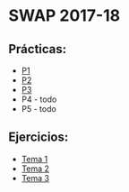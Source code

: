 # SWAP 2017-18

## Prácticas:

- [P1](https://github.com/harvestcore/SWAP/blob/master/practicas/p1/p1.md)
- [P2](https://github.com/harvestcore/SWAP/blob/master/practicas/p2/p2.md)
- [P3](https://github.com/harvestcore/SWAP/tree/master/practicas/p3/p3.md)
- P4 - todo
- P5 - todo



## Ejercicios:

- [Tema 1](https://github.com/harvestcore/SWAP/blob/master/ejercicios/tema1/ejt1.md)
- [Tema 2](https://github.com/harvestcore/SWAP/blob/master/ejercicios/tema2/ejt2.md)
- [Tema 3](https://github.com/harvestcore/SWAP/blob/master/ejercicios/tema3/ejt3.md)

